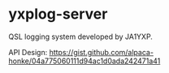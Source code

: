 # yxplog-server
QSL logging system developed by JA1YXP.

API Design: https://gist.github.com/alpaca-honke/04a775060111d94ac1d0ada242471a41
